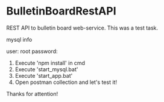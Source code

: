 # BulletinBoardRestAPI
REST API to bulletin board web-service. This was a test task.

mysql info

user: root
password:

1. Execute 'npm install' in cmd
2. Execute 'start_mysql.bat'
3. Execute 'start_app.bat'
4. Open postman collection and let's test it!

Thanks for attention!
